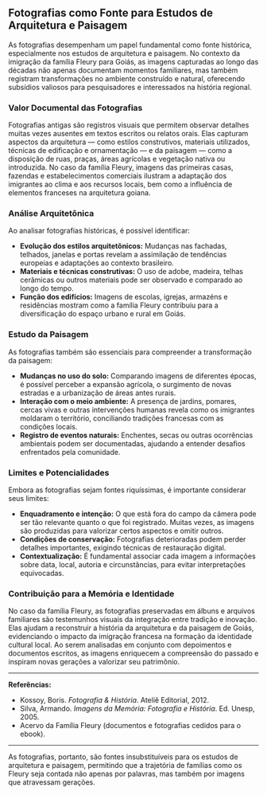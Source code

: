 ## Fotografias como Fonte para Estudos de Arquitetura e Paisagem

As fotografias desempenham um papel fundamental como fonte histórica, especialmente nos estudos de arquitetura e paisagem. No contexto da imigração da família Fleury para Goiás, as imagens capturadas ao longo das décadas não apenas documentam momentos familiares, mas também registram transformações no ambiente construído e natural, oferecendo subsídios valiosos para pesquisadores e interessados na história regional.

### Valor Documental das Fotografias

Fotografias antigas são registros visuais que permitem observar detalhes muitas vezes ausentes em textos escritos ou relatos orais. Elas capturam aspectos da arquitetura — como estilos construtivos, materiais utilizados, técnicas de edificação e ornamentação — e da paisagem — como a disposição de ruas, praças, áreas agrícolas e vegetação nativa ou introduzida. No caso da família Fleury, imagens das primeiras casas, fazendas e estabelecimentos comerciais ilustram a adaptação dos imigrantes ao clima e aos recursos locais, bem como a influência de elementos franceses na arquitetura goiana.

### Análise Arquitetônica

Ao analisar fotografias históricas, é possível identificar:

- **Evolução dos estilos arquitetônicos:** Mudanças nas fachadas, telhados, janelas e portas revelam a assimilação de tendências europeias e adaptações ao contexto brasileiro.
- **Materiais e técnicas construtivas:** O uso de adobe, madeira, telhas cerâmicas ou outros materiais pode ser observado e comparado ao longo do tempo.
- **Função dos edifícios:** Imagens de escolas, igrejas, armazéns e residências mostram como a família Fleury contribuiu para a diversificação do espaço urbano e rural em Goiás.

### Estudo da Paisagem

As fotografias também são essenciais para compreender a transformação da paisagem:

- **Mudanças no uso do solo:** Comparando imagens de diferentes épocas, é possível perceber a expansão agrícola, o surgimento de novas estradas e a urbanização de áreas antes rurais.
- **Interação com o meio ambiente:** A presença de jardins, pomares, cercas vivas e outras intervenções humanas revela como os imigrantes moldaram o território, conciliando tradições francesas com as condições locais.
- **Registro de eventos naturais:** Enchentes, secas ou outras ocorrências ambientais podem ser documentadas, ajudando a entender desafios enfrentados pela comunidade.

### Limites e Potencialidades

Embora as fotografias sejam fontes riquíssimas, é importante considerar seus limites:

- **Enquadramento e intenção:** O que está fora do campo da câmera pode ser tão relevante quanto o que foi registrado. Muitas vezes, as imagens são produzidas para valorizar certos aspectos e omitir outros.
- **Condições de conservação:** Fotografias deterioradas podem perder detalhes importantes, exigindo técnicas de restauração digital.
- **Contextualização:** É fundamental associar cada imagem a informações sobre data, local, autoria e circunstâncias, para evitar interpretações equivocadas.

### Contribuição para a Memória e Identidade

No caso da família Fleury, as fotografias preservadas em álbuns e arquivos familiares são testemunhos visuais da integração entre tradição e inovação. Elas ajudam a reconstruir a história da arquitetura e da paisagem de Goiás, evidenciando o impacto da imigração francesa na formação da identidade cultural local. Ao serem analisadas em conjunto com depoimentos e documentos escritos, as imagens enriquecem a compreensão do passado e inspiram novas gerações a valorizar seu patrimônio.

---

**Referências:**

- Kossoy, Boris. *Fotografia & História*. Ateliê Editorial, 2012.
- Silva, Armando. *Imagens da Memória: Fotografia e História*. Ed. Unesp, 2005.
- Acervo da Família Fleury (documentos e fotografias cedidos para o ebook).

---

As fotografias, portanto, são fontes insubstituíveis para os estudos de arquitetura e paisagem, permitindo que a trajetória de famílias como os Fleury seja contada não apenas por palavras, mas também por imagens que atravessam gerações.